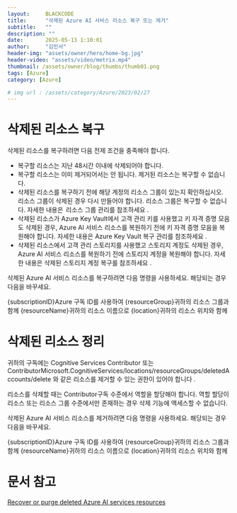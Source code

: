 ```yaml
---
layout:     BLACKCODE
title:      "삭제된 Azure AI 서비스 리소스 복구 또는 제거"
subtitle:   ""
description: ""
date:       2025-05-13 1:10:01
author:     "김민서"
header-img: "assets/owner/hero/home-bg.jpg"
header-video: "assets/video/metrix.mp4"
thumbnail: /assets/owner/blog/thumbs/thumb01.png
tags: [Azure]
category: [Azure]

# img url : /assets/category/Azure/2023/02/27
---
```


# 삭제된 리소스 복구

삭제된 리소스를 복구하려면 다음 전제 조건을 충족해야 합니다.

- 복구할 리소스는 지난 48시간 이내에 삭제되어야 합니다.
- 복구할 리소스는 이미 제거되어서는 안 됩니다. 제거된 리소스는 복구할 수 없습니다.
- 삭제된 리소스를 복구하기 전에 해당 계정의 리소스 그룹이 있는지 확인하십시오. 리소스 그룹이 삭제된 경우 다시 만들어야 합니다. 리소스 그룹은 복구할 수 없습니다. 자세한 내용은  리소스 그룹 관리를 참조하세요 .
- 삭제된 리소스가 Azure Key Vault에서 고객 관리 키를 사용했고 키 자격 증명 모음도 삭제된 경우, Azure AI 서비스 리소스를 복원하기 전에 키 자격 증명 모음을 복원해야 합니다. 자세한 내용은 Azure Key Vault 복구 관리를 참조하세요 .
- 삭제된 리소스에서 고객 관리 스토리지를 사용했고 스토리지 계정도 삭제된 경우, Azure AI 서비스 리소스를 복원하기 전에 스토리지 계정을 복원해야 합니다. 자세한 내용은 삭제된 스토리지 계정 복구를 참조하세요 .

삭제된 Azure AI 서비스 리소스를 복구하려면 다음 명령을 사용하세요. 해당되는 경우 다음을 바꾸세요.

{subscriptionID}Azure 구독 ID를 사용하여
{resourceGroup}귀하의 리소스 그룹과 함께
{resourceName}귀하의 리소스 이름으로
{location}귀하의 리소스 위치와 함께


# 삭제된 리소스 정리

귀하의 구독에는 Cognitive Services Contributor 또는 ContributorMicrosoft.CognitiveServices/locations/resourceGroups/deletedAccounts/delete 와 같은 리소스를 제거할 수 있는 권한이 있어야 합니다 .

리소스를 삭제할 때는 Contributor구독 수준에서 역할을 할당해야 합니다. 역할 할당이 리소스 또는 리소스 그룹 수준에서만 존재하는 경우 삭제 기능에 액세스할 수 없습니다.

삭제된 Azure AI 서비스 리소스를 제거하려면 다음 명령을 사용하세요. 해당되는 경우 다음을 바꾸세요.

{subscriptionID}Azure 구독 ID를 사용하여
{resourceGroup}귀하의 리소스 그룹과 함께
{resourceName}귀하의 리소스 이름으로
{location}귀하의 리소스 위치와 함께

# 문서 참고
[Recover or purge deleted Azure AI services resources](https://learn.microsoft.com/en-us/azure/ai-services/recover-purge-resources?tabs=azure-portal)
